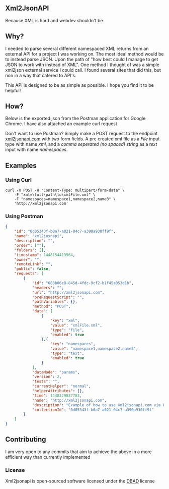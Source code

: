 ## Xml2JsonAPI

Because XML is hard and webdev shouldn\'t be

## Why?

I needed to parse several different namespaced XML returns from an external API for a project I was working on. The most ideal method would be to instead parse JSON. Upon the path of "how best could I manage to get JSON to work with instead of XML". One method I thought of was a simple xml2json external service I could call. I found several sites that did this, but non in a way that catered to API's.

This API is designed to be as simple as possible. I hope you find it to be helpful!

## How?

Below is the exported json from the Postman application for Google Chrome. I have also attached an example curl request

Don't want to use Postman? Simply make a POST request to the endpoint [xml2jsonapi.com](http://xml2jsonapi.com) with two form fields. A pre created xml file as a *File* input type with name *xml*, and a *comma seperated (no spaced) string* as a *text* input with name *namespaces*.

## Examples

### Using Curl

```shell
curl -X POST -H "Content-Type: multipart/form-data" \
    -F "xml=\full\path\to\xmlFile.xml" \
    -F "namespaces=namespace1,namespace2,name3" \
    'http://xml2jsonapi.com'
```

### Using Postman
```json
{
    "id": "0d05343f-b0a7-a021-04c7-a390a930ff9f",
    "name": "xml2josnapi",
    "description": "",
    "order": [""],
    "folders": [],
    "timestamp": 1448154413564,
    "owner": "",
    "remoteLink": "",
    "public": false,
    "requests": [
        {
            "id": "683b06e8-845d-4fdc-9cf2-b1f45a053d1b",
            "headers": "",
            "url": "http://xml2jsonapi.com",
            "preRequestScript": "",
            "pathVariables": {},
            "method": "POST",
            "data": [
                {
                    "key": "xml",
                    "value": "xmlFile.xml",
                    "type": "file",
                    "enabled": true
                },{
                    "key": "namespaces",
                    "value": "namespace1,namespace2,name3",
                    "type": "text",
                    "enabled": true
                }
            ],
            "dataMode": "params",
            "version": 2,
            "tests": "",
            "currentHelper": "normal",
            "helperAttributes": {},
            "time": 1448329837783,
            "name": "http://xml2jsonapi.com",
            "description": "Example of how to use Xml2jsonapi.com via Postman request",
            "collectionId": "0d05343f-b0a7-a021-04c7-a390a930ff9f"
        }
    ]
}
```

## Contributing

I am very open to any commits that aim to achieve the above in a more efficient way than currently implemented

### License

Xml2jsonapi is open-sourced software licensed under the [DBAD](https://github.com/philsturgeon/dbad/blob/master/LICENSE-en.md) license
